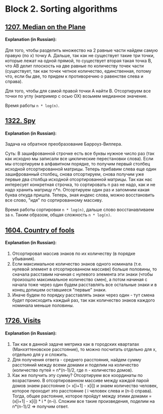 # Block 2. Sorting algorithms
## [1207. Median on the Plane](https://acm.timus.ru/problem.aspx?space=1&num=1207&locale=en)

#### Explanation (in Russian):
Для того, чтобы разделить множество на 2 равные части найдем самую правую (по х) точку A. Дальше, так как не существует такие три точки, которые лежат на одной прямой, то существует вторая такая точка B, что AB делит плоскость на две равные по количеству точек части (существует, так как точек четное количество, единственная, потому что, если бы две, то придем к противоречию о равенстве слева и справа).

Для того, чтобы для самой правой точки A найти B. Отсортируем все точки по углу (например с осью OX)  возьмем медианное значение.

Время работы `n * log(n)`.

##  [1322. Spy](https://acm.timus.ru/problem.aspx?space=1&num=1322&locale=en)

#### Explanation (in Russian):

Задача на обратное преобразование Барроуз-Виллера.

Суть: 
В зашифрованной строчке есть все буквы нужное число раз (так как исходно мы записали все циклические перестановки слова).
Если мы отсортируем в алфавитном порядке, то получим первый столбец исходной отсортированной матрицы. 
Теперь прибавим слева еще один зашифрованный столбец, снова отсортируем, снова получим уже первые два столбца  исходной отсортированной матрицы.
Так как нас интересует конкретная строчка, то сортировать n раз не надо, как и не надо хранить матрицу n*n. Отсортируем один раз и запомним какая буква откуда пришла. Теперь, зная индекс слова, можно восстановить все слово, "идя" по сортированному массиву.

Время работы сортировки `n * log(n)`, дальше слово восстанавливаем за `n`. Таким образом, общая сложность `n * log(n)`.

##  [1604. Country of fools](https://acm.timus.ru/problem.aspx?space=1&num=1604&locale=en)

#### Explanation (in Russian):

1) Отсортировал массив знаков по их количеству (в порядке убывания).
2) Если максимальное количество знаков одного номинала (т.е. нулевой элемент в отсортированном массиве) больше половины, то сначала расставим начиная с нулевого элемента эти знаки (чтобы произошло максимальное количество смен), а потом начиная с начала тоже через один будем расставлять все остальные знаки и в конец допишем оставшиеся "первые" знаки.
3) Иначе будем по порядку расставлять знаки через один - тут смена будет происходить каждый раз, так как количество знаков каждого номинала меньше половины.



##  [1726. Visits](https://acm.timus.ru/problem.aspx?space=1&num=1726)

#### Explanation (in Russian):

1) Так как в данной задаче метрика как в городских кварталах (Манхэттеновское расстояние), то можно посчитать отдельно для x, отдельно для  y и сложить.
2) Для получения ответа - среднего расстояния, найдем сумму расстояний между всеми домами и поделим на количество (количество путей = n*(n-1)/2, где n - количество домов).
3) Как же получить эту сумму? Отсортируем все координаты по возрастанию. В отсортированном массиве между каждой парой домов знаем расстояние (= x[i+1] - x[i]) и знаем количество человек, которое проходит это расстояние ( i человек слева и (n-i) справа). Тогда, общее растояние, которое пройдут между этими домами =  (x[i+1] - x[i]) * i * (n-i).
Сложим все такие произведения, поделим на n*(n-1)/2 => получим ответ.
